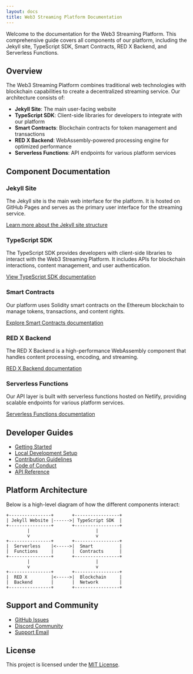 ```yaml
---
layout: docs
title: Web3 Streaming Platform Documentation
---
```


Welcome to the documentation for the Web3 Streaming Platform. This comprehensive guide covers all components of our platform, including the Jekyll site, TypeScript SDK, Smart Contracts, RED X Backend, and Serverless Functions.

## Overview

The Web3 Streaming Platform combines traditional web technologies with blockchain capabilities to create a decentralized streaming service. Our architecture consists of:

- **Jekyll Site**: The main user-facing website
- **TypeScript SDK**: Client-side libraries for developers to integrate with our platform
- **Smart Contracts**: Blockchain contracts for token management and transactions
- **RED X Backend**: WebAssembly-powered processing engine for optimized performance
- **Serverless Functions**: API endpoints for various platform services

## Component Documentation

### Jekyll Site

The Jekyll site is the main web interface for the platform. It is hosted on GitHub Pages and serves as the primary user interface for the streaming service.

[Learn more about the Jekyll site structure](./jekyll-site.md)

### TypeScript SDK

The TypeScript SDK provides developers with client-side libraries to interact with the Web3 Streaming Platform. It includes APIs for blockchain interactions, content management, and user authentication.

[View TypeScript SDK documentation](/ts/README.md)

### Smart Contracts

Our platform uses Solidity smart contracts on the Ethereum blockchain to manage tokens, transactions, and content rights.

[Explore Smart Contracts documentation](/contracts/README.md)

### RED X Backend

The RED X Backend is a high-performance WebAssembly component that handles content processing, encoding, and streaming.

[RED X Backend documentation](/red_x/README.md)

### Serverless Functions

Our API layer is built with serverless functions hosted on Netlify, providing scalable endpoints for various platform services.

[Serverless Functions documentation](/netlify/functions/README.md)

## Developer Guides

- [Getting Started](./getting-started.md)
- [Local Development Setup](./local-development.md)
- [Contribution Guidelines](/CONTRIBUTING.md)
- [Code of Conduct](/CODE_OF_CONDUCT.md)
- [API Reference](./api-reference.md)

## Platform Architecture

Below is a high-level diagram of how the different components interact:

```
+----------------+       +-----------------+
| Jekyll Website |------>| TypeScript SDK  |
+----------------+       +-----------------+
        |                         |
        v                         v
+----------------+       +-----------------+
|  Serverless    |<----->|  Smart          |
|  Functions     |       |  Contracts      |
+----------------+       +-----------------+
        |                         |
        v                         v
+----------------+       +-----------------+
|  RED X         |<----->|  Blockchain     |
|  Backend       |       |  Network        |
+----------------+       +-----------------+
```

## Support and Community

- [GitHub Issues](https://github.com/yourusername/gh-pages/issues)
- [Discord Community](https://discord.gg/web3streaming)
- [Support Email](mailto:support@example.com)

## License

This project is licensed under the [MIT License](/LICENSE).
